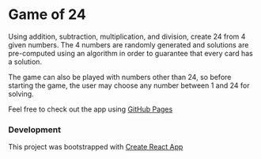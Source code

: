 # Game of 24

Using addition, subtraction, multiplication, and division, create 24 from 4 given numbers. The 4 numbers are randomly generated and solutions are pre-computed using an algorithm in order to guarantee that every card has a solution.

The game can also be played with numbers other than 24, so before starting the game, the user may choose any number between 1 and 24 for solving.

Feel free to check out the app using [GitHub Pages](https://ggydush.github.io/gameOf24/)

### Development
This project was bootstrapped with [Create React App](https://github.com/facebook/create-react-app)
